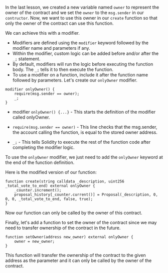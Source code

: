 In the last lesson, we created a new variable named `owner` to represent the owner of the contract and we set the `owner` to the `msg.sender` in our `contructor`. Now, we want to use this owner in our `create` function so that only the owner of the contract can use this function.

We can achieve this with a modifier.
- Modifiers are defined using the `modifier` keyword followed by the modifier name and parameters if any.
- Within the modifier, custom logic can be added before and/or after the `_;` statement.
- By default, modifiers will run the logic before executing the function body. The `_;` tells it to then execute the function.
- To use a modifier on a function, include it after the function name followed by parameters.
Let's create our `onlyOwner` modifier.
```solidity
modifier onlyOwner() {
    require(msg.sender == owner);
    _;
}
```
- modifier `onlyOwner() {...}` - This starts the definition of the modifier called onlyOwner.

- `require(msg.sender == owner)` - This line checks that the msg.sender, the account calling the function, is equal to the stored owner address.

- `_;` - This tells Solidity to execute the rest of the function code after completing the modifier logic.

To use the `onlyOwner` modifier, we just need to add the `onlyOwner` keyword at the end of the function definition. 

Here is the modified version of our function:
```solidity
function create(string calldata _description, uint256 _total_vote_to_end) external onlyOwner {
    _counter.increment();
    proposal_history[_counter.current()] = Proposal(_description, 0, 0, 0, _total_vote_to_end, false, true);
}
```
Now our function can only be called by the owner of this contract.

Finally, let's add a function to set the owner of the contract since we may need to transfer ownership of the contract in the future.

```solidity
function setOwner(address new_owner) external onlyOwner {
    owner = new_owner;
}
```
This function will transfer the ownership of the contract to the given address as the parameter and it can only be called by the owner of the contract.

